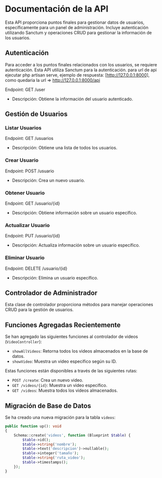  # Documentación de la API

Esta API proporciona puntos finales para gestionar datos de usuarios, específicamente para un panel de administración. Incluye autenticación utilizando Sanctum y operaciones CRUD para gestionar la información de los usuarios.

## Autenticación

Para acceder a los puntos finales relacionados con los usuarios, se requiere autenticación. Esta API utiliza Sanctum para la autenticación.
para url de api ejecutar php artisan serve, ejemplo de respuesta: [http://127.0.0.1:8000], como quedaria la url =>  http://127.0.0.1:8000/api

Endpoint:
GET /user
- Descripción: Obtiene la información del usuario autenticado.

## Gestión de Usuarios

### Listar Usuarios

Endpoint:
GET /usuarios
- Descripción: Obtiene una lista de todos los usuarios.

### Crear Usuario

Endpoint:
POST /usuario
- Descripción: Crea un nuevo usuario.

### Obtener Usuario

Endpoint:
GET /usuario/{id}
- Descripción: Obtiene información sobre un usuario específico.

### Actualizar Usuario

Endpoint:
PUT /usuario/{id}
- Descripción: Actualiza información sobre un usuario específico.

### Eliminar Usuario

Endpoint:
DELETE /usuario/{id}
- Descripción: Elimina un usuario específico.

## Controlador de Administrador

Esta clase de controlador proporciona métodos para manejar operaciones CRUD para la gestión de usuarios.

## Funciones Agregadas Recientemente

Se han agregado las siguientes funciones al controlador de videos (`VideoController`):

- `showAllVideos`: Retorna todos los videos almacenados en la base de datos.
- `showVideo`: Muestra un video específico según su ID.

Estas funciones están disponibles a través de las siguientes rutas:

- `POST /create`: Crea un nuevo video.
- `GET /videos/{id}`: Muestra un video específico.
- `GET /videos`: Muestra todos los videos almacenados.

## Migración de Base de Datos

Se ha creado una nueva migración para la tabla `videos`:

```php
public function up(): void
{
    Schema::create('videos', function (Blueprint $table) {
        $table->id();
        $table->string('nombre');
        $table->text('descripcion')->nullable();
        $table->integer('tamaño');
        $table->string('ruta_video');
        $table->timestamps();
    });
}
